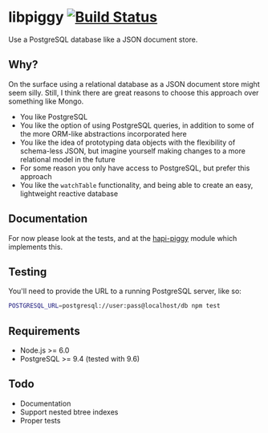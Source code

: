 # libpiggy [![Build Status](https://travis-ci.org/mshick/libpiggy.svg?branch=master)](https://travis-ci.org/mshick/libpiggy)
Use a PostgreSQL database like a JSON document store.

## Why?

On the surface using a relational database as a JSON document store might seem silly. Still, I think there are great reasons to choose this approach over something like Mongo.

* You like PostgreSQL
* You like the option of using PostgreSQL queries, in addition to some of the more ORM-like abstractions incorporated here
* You like the idea of prototyping data objects with the flexibility of schema-less JSON, but imagine yourself making changes to a more relational model in the future
* For some reason you only have access to PostgreSQL, but prefer this approach
* You like the `watchTable` functionality, and being able to create an easy, lightweight reactive database

## Documentation

For now please look at the tests, and at the [hapi-piggy](https://github.com/mshick/hapi-piggy) module which implements this.

## Testing

You'll need to provide the URL to a running PostgreSQL server, like so:

```sh
POSTGRESQL_URL=postgresql://user:pass@localhost/db npm test
```

## Requirements

* Node.js >= 6.0
* PostgreSQL >= 9.4 (tested with 9.6)

## Todo

* Documentation
* Support nested btree indexes
* Proper tests

